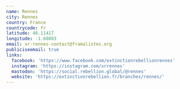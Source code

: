 ```yaml
---
name: Rennes
city: Rennes
country: France
countrycode: fr
latitude: 48.11417
longitude: -1.68083
email: xr-rennes-contact@framalistes.org
publiciseemail: true
links:
  facebook: 'https://www.facebook.com/extinctionrebellionrennes'
  instagram: 'https://instagram.com/xrrennes'
  mastodon: 'https://social.rebellion.global/@rennes'
  website: 'https://extinctionrebellion.fr/branches/rennes/'
---
```


